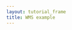 ```yaml
---
layout: tutorial_frame
title: WMS example
---
```

<script type="module">
	import {Map, CRS, TileLayer} from 'leaflet';

	const map = new Map('map', {
		center: [0, 0],
		zoom: 1,
		crs: CRS.EPSG4326
	});

	const wmsLayer = new TileLayer.WMS('http://ows.mundialis.de/services/service?', {
		layers: 'TOPO-OSM-WMS'
	}).addTo(map);


</script>
